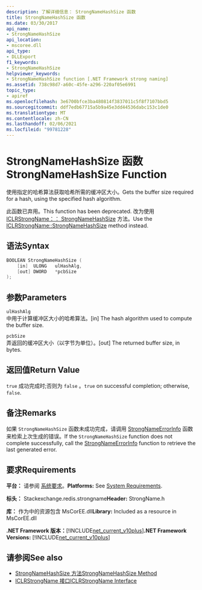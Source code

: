 ```yaml
---
description: 了解详细信息： StrongNameHashSize 函数
title: StrongNameHashSize 函数
ms.date: 03/30/2017
api_name:
- StrongNameHashSize
api_location:
- mscoree.dll
api_type:
- DLLExport
f1_keywords:
- StrongNameHashSize
helpviewer_keywords:
- StrongNameHashSize function [.NET Framework strong naming]
ms.assetid: 738c98d7-a60c-45fe-a296-220af05e6991
topic_type:
- apiref
ms.openlocfilehash: 3e6700bfce3ba480814f3837011c5f8f7107bbd5
ms.sourcegitcommit: ddf7edb67715a5b9a45e3dd44536dabc153c1de0
ms.translationtype: MT
ms.contentlocale: zh-CN
ms.lasthandoff: 02/06/2021
ms.locfileid: "99781228"
---
```

# <a name="strongnamehashsize-function"></a><span data-ttu-id="6e70a-103">StrongNameHashSize 函数</span><span class="sxs-lookup"><span data-stu-id="6e70a-103">StrongNameHashSize Function</span></span>

<span data-ttu-id="6e70a-104">使用指定的哈希算法获取哈希所需的缓冲区大小。</span><span class="sxs-lookup"><span data-stu-id="6e70a-104">Gets the buffer size required for a hash, using the specified hash algorithm.</span></span>  
  
 <span data-ttu-id="6e70a-105">此函数已弃用。</span><span class="sxs-lookup"><span data-stu-id="6e70a-105">This function has been deprecated.</span></span> <span data-ttu-id="6e70a-106">改为使用 [ICLRStrongName：： StrongNameHashSize](../hosting/iclrstrongname-strongnamehashsize-method.md) 方法。</span><span class="sxs-lookup"><span data-stu-id="6e70a-106">Use the [ICLRStrongName::StrongNameHashSize](../hosting/iclrstrongname-strongnamehashsize-method.md) method instead.</span></span>  
  
## <a name="syntax"></a><span data-ttu-id="6e70a-107">语法</span><span class="sxs-lookup"><span data-stu-id="6e70a-107">Syntax</span></span>  
  
```cpp  
BOOLEAN StrongNameHashSize (  
    [in]  ULONG   ulHashAlg,  
    [out] DWORD   *pcbSize  
);  
```  
  
## <a name="parameters"></a><span data-ttu-id="6e70a-108">参数</span><span class="sxs-lookup"><span data-stu-id="6e70a-108">Parameters</span></span>  

 `ulHashAlg`  
 <span data-ttu-id="6e70a-109">中用于计算缓冲区大小的哈希算法。</span><span class="sxs-lookup"><span data-stu-id="6e70a-109">[in] The hash algorithm used to compute the buffer size.</span></span>  
  
 `pcbSize`  
 <span data-ttu-id="6e70a-110">弄返回的缓冲区大小（以字节为单位）。</span><span class="sxs-lookup"><span data-stu-id="6e70a-110">[out] The returned buffer size, in bytes.</span></span>  
  
## <a name="return-value"></a><span data-ttu-id="6e70a-111">返回值</span><span class="sxs-lookup"><span data-stu-id="6e70a-111">Return Value</span></span>  

 <span data-ttu-id="6e70a-112">`true` 成功完成时;否则为 `false` 。</span><span class="sxs-lookup"><span data-stu-id="6e70a-112">`true` on successful completion; otherwise, `false`.</span></span>  
  
## <a name="remarks"></a><span data-ttu-id="6e70a-113">备注</span><span class="sxs-lookup"><span data-stu-id="6e70a-113">Remarks</span></span>  

 <span data-ttu-id="6e70a-114">如果 `StrongNameHashSize` 函数未成功完成，请调用 [StrongNameErrorInfo](strongnameerrorinfo-function.md) 函数来检索上次生成的错误。</span><span class="sxs-lookup"><span data-stu-id="6e70a-114">If the `StrongNameHashSize` function does not complete successfully, call the [StrongNameErrorInfo](strongnameerrorinfo-function.md) function to retrieve the last generated error.</span></span>  
  
## <a name="requirements"></a><span data-ttu-id="6e70a-115">要求</span><span class="sxs-lookup"><span data-stu-id="6e70a-115">Requirements</span></span>  

 <span data-ttu-id="6e70a-116">**平台：** 请参阅 [系统要求](../../get-started/system-requirements.md)。</span><span class="sxs-lookup"><span data-stu-id="6e70a-116">**Platforms:** See [System Requirements](../../get-started/system-requirements.md).</span></span>  
  
 <span data-ttu-id="6e70a-117">**标头：** Stackexchange.redis.strongname</span><span class="sxs-lookup"><span data-stu-id="6e70a-117">**Header:** StrongName.h</span></span>  
  
 <span data-ttu-id="6e70a-118">**库：** 作为中的资源包含 MsCorEE.dll</span><span class="sxs-lookup"><span data-stu-id="6e70a-118">**Library:** Included as a resource in MsCorEE.dll</span></span>  
  
 <span data-ttu-id="6e70a-119">**.NET Framework 版本：**[!INCLUDE[net_current_v10plus](../../../../includes/net-current-v10plus-md.md)]</span><span class="sxs-lookup"><span data-stu-id="6e70a-119">**.NET Framework Versions:** [!INCLUDE[net_current_v10plus](../../../../includes/net-current-v10plus-md.md)]</span></span>  
  
## <a name="see-also"></a><span data-ttu-id="6e70a-120">请参阅</span><span class="sxs-lookup"><span data-stu-id="6e70a-120">See also</span></span>

- [<span data-ttu-id="6e70a-121">StrongNameHashSize 方法</span><span class="sxs-lookup"><span data-stu-id="6e70a-121">StrongNameHashSize Method</span></span>](../hosting/iclrstrongname-strongnamehashsize-method.md)
- [<span data-ttu-id="6e70a-122">ICLRStrongName 接口</span><span class="sxs-lookup"><span data-stu-id="6e70a-122">ICLRStrongName Interface</span></span>](../hosting/iclrstrongname-interface.md)
